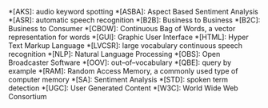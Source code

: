 *[AKS]: audio keyword spotting
*[ASBA]: Aspect Based Sentiment Analysis
*[ASR]: automatic speech recognition
*[B2B]: Business to Business
*[B2C]: Business to Consumer
*[CBOW]: Continuous Bag of Words, a vector representation for words
*[GUI]: Graphic User Interface
*[HTML]: Hyper Text Markup Language
*[LVCSR]: large vocabulary continuous speech recognition
*[NLP]: Natural Language Processing
*[OBS]: Open Broadcaster Software
*[OOV]: out–of–vocabulary
*[QBE]: query by example
*[RAM]: Random Access Memory, a commonly used type of computer memory
*[SA]: Sentiment Analysis
*[STD]: spoken term detection
*[UGC]: User Generated Content
*[W3C]: World Wide Web Consortium